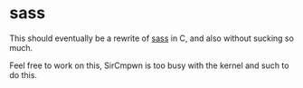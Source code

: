 # sass

This should eventually be a rewrite of [sass](https://github.com/KnightOS/sass) in C, and also
without sucking so much.

Feel free to work on this, SirCmpwn is too busy with the kernel and such to do this.
